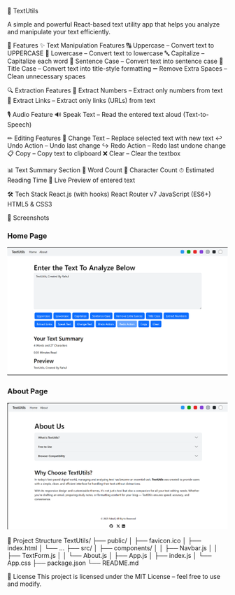 📘 TextUtils

A simple and powerful React-based text utility app that helps you analyze and manipulate your text efficiently.

🚀 Features
✨ Text Manipulation Features
🔠 Uppercase – Convert text to UPPERCASE
🔡 Lowercase – Convert text to lowercase
🔤 Capitalize – Capitalize each word
📝 Sentence Case – Convert text into sentence case
🔡 Title Case – Convert text into title-style formatting
➖ Remove Extra Spaces – Clean unnecessary spaces


🔍 Extraction Features
🔢 Extract Numbers – Extract only numbers from text
🔗 Extract Links – Extract only links (URLs) from text


🎙 Audio Feature
🔊 Speak Text – Read the entered text aloud (Text-to-Speech)

✏ Editing Features
🔄 Change Text – Replace selected text with new text
↩ Undo Action – Undo last change
↪ Redo Action – Redo last undone change
📋 Copy – Copy text to clipboard
❌ Clear – Clear the textbox


📊 Text Summary Section
📝 Word Count
📝 Character Count
⏱ Estimated Reading Time
👀 Live Preview of entered text


🛠️ Tech Stack
React.js (with hooks)
React Router v7
JavaScript (ES6+)
HTML5 & CSS3

📸 Screenshots


### Home Page
![Home Screenshot](public\HomePage.png)

### About Page
![About Screenshot](public/AboutPage.png)


📂 Project Structure
TextUtils/
├── public/
│   ├── favicon.ico
│   ├── index.html
│   └── ...
├── src/
│   ├── components/
│   │   ├── Navbar.js
│   │   ├── TextForm.js
│   │   └── About.js
│   ├── App.js
│   ├── index.js
│   └── App.css
├── package.json
└── README.md


📜 License
This project is licensed under the MIT License – feel free to use and modify.